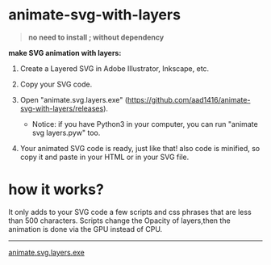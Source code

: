 <meta name='keywords' content='svg, SVG, animation, animated, svg layers, layer, animation inkscape, svg animation, animated svg, animation Illustrator, animated layers, animation layer'>

# animate-svg-with-layers
> **no need to install ; without dependency**

**make SVG animation with layers:**

1. Create a Layered SVG in Adobe Illustrator, Inkscape, etc.

2. Copy your SVG code.

3. Open "animate.svg.layers.exe" (https://github.com/aad1416/animate-svg-with-layers/releases). 
      * Notice: if you have Python3 in your computer, you can run "animate svg layers.pyw" too.

4. Your animated SVG code is ready, just like that! also code is minified, so copy it and paste in your HTML or in your SVG file.

# how it works?

It only adds to your SVG code a few scripts and css phrases that are less than 500 characters.
Scripts change the Opacity of layers,then the animation is done via the GPU instead of CPU.

---
<a href="https://github.com/aad1416/animate-svg-with-layers/releases">animate.svg.layers.exe</a>
